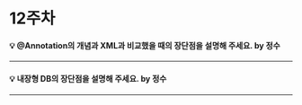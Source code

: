# 12주차  

#### :bulb: @Annotation의 개념과 XML과 비교했을 때의 장단점을 설명해 주세요. by 정수  

-----

#### :bulb: 내장형 DB의 장단점을 설명해 주세요. by 정수

-----

